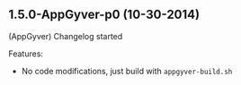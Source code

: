 ## 1.5.0-AppGyver-p0 (10-30-2014)

(AppGyver) Changelog started

Features:
  - No code modifications, just build with `appgyver-build.sh`
